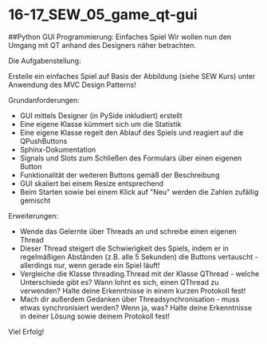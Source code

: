 # 16-17_SEW_05_game_qt-gui
##Python GUI Programmierung: Einfaches Spiel
Wir wollen nun den Umgang mit QT anhand des Designers näher betrachten.

Die Aufgabenstellung:

Erstelle ein einfaches Spiel auf Basis der Abbildung (siehe SEW Kurs) unter Anwendung des MVC Design Patterns!

Grundanforderungen:

- GUI mittels Designer (in PySide inkludiert) erstellt
- Eine eigene Klasse kümmert sich um die Statistik
- Eine eigene Klasse regelt den Ablauf des Spiels und reagiert auf die QPushButtons
- Sphinx-Dokumentation
- Signals und Slots zum Schließen des Formulars über einen eigenen Button
- Funktionalität der weiteren Buttons gemäß der Beschreibung
- GUI skaliert bei einem Resize entsprechend
- Beim Starten sowie bei einem Klick auf "Neu" werden die Zahlen zufällig gemischt

Erweiterungen:

- Wende das Gelernte über Threads an und schreibe einen eigenen Thread
- Dieser Thread steigert die Schwierigkeit des Spiels, indem er in regelmäßigen Abständen (z.B. alle 5 Sekunden) die Buttons vertauscht - allerdings nur, wenn gerade ein Spiel läuft!
- Vergleiche die Klasse threading.Thread mit der Klasse QThread - welche Unterschiede gibt es? Wann lohnt es sich, einen QThread zu verwenden? Halte deine Erkenntnisse in einem kurzen Protokoll fest!
- Mach dir außerdem Gedanken über Threadsynchronisation - muss etwas synchronisiert werden? Wenn ja, was? Halte deine Erkenntnisse in deiner Lösung sowie deinem Protokoll fest!

Viel Erfolg!

